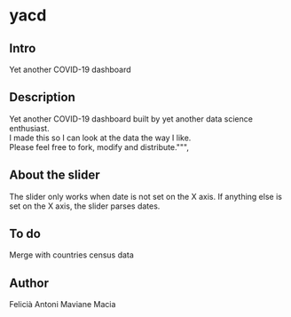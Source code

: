 # yacd

## Intro

Yet another COVID-19 dashboard

## Description

Yet another COVID-19 dashboard built by yet another data science enthusiast.  
I made this so I can look at the data the way I like.  
Please feel free to fork, modify and distribute.""",

## About the slider

The slider only works when date is not set on the X axis. If anything else is set on the X axis, the slider parses dates.

## To do

Merge with countries census data

## Author

Felicià Antoni Maviane Macia
